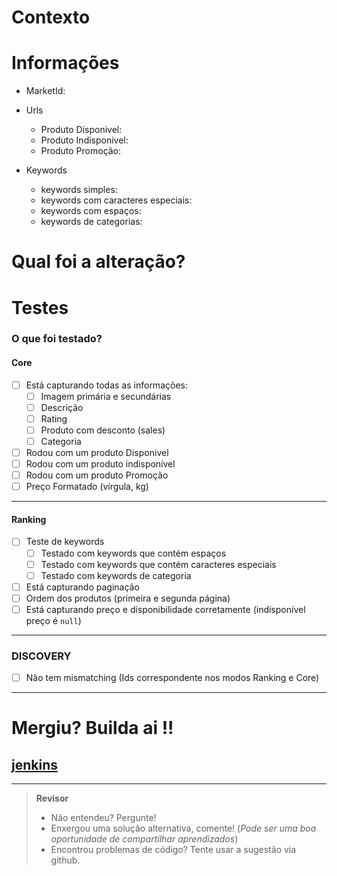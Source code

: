 Contexto
================================================================================
<!--
Explique o porque este pull-request foi aberto, qual problema ele resolve.
Esta explicação deve incluir informações suficientes para uma pessoa sem contexto poder entender.
-->

Informações
================================================================================

- MarketId:

- Urls
    - Produto Disponivel:
    - Produto Indisponivel:
    - Produto Promoção:

- Keywords
    - keywords simples:
    - keywords com caracteres especiais:
    - keywords com espaços:
    - keywords de categorias:

Qual foi a alteração?
================================================================================
<!-- Explique como e qual correção foi aplicada -->



Testes
================================================================================

### O que foi testado?

#### Core

- [ ] Está capturando todas as informações:
    - [ ] Imagem primária e secundárias
    - [ ] Descrição
    - [ ] Rating
    - [ ] Produto com desconto (sales)
    - [ ] Categoria

- [ ] Rodou com um produto Disponivel
- [ ] Rodou com um produto indisponível
- [ ] Rodou com um produto Promoção
- [ ] Preço Formatado (vírgula, kg)
--------------------------------------------------------------------------------
#### Ranking
- [ ] Teste de keywords
  - [ ] Testado com keywords que contém espaços
  - [ ] Testado com keywords que contém caracteres especiais 
  - [ ] Testado com keywords de categoria 
- [ ] Está capturando paginação
- [ ] Ordem dos produtos (primeira e segunda página)
- [ ] Está capturando preço e disponibilidade corretamente (indisponível preço é `null`) 

--------------------------------------------------------------------------------
### DISCOVERY

- [ ]  Não tem mismatching (Ids correspondente nos modos Ranking e Core)



--------------------------------------------------------------------------------

Mergiu? Builda ai !!
================================================================================
## [jenkins](https://jenkins.lett.global/job/webcrawler-node/)


--------------------------------------------------------------------------------
> **Revisor**
> - Não entendeu? Pergunte!
> - Enxergou uma solução alternativa, comente! (_Pode ser uma boa oportunidade de compartilhar aprendizados_)
> - Encontrou problemas de código? Tente usar a sugestão via github.
